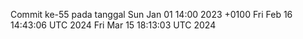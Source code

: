 Commit ke-55 pada tanggal Sun Jan 01 14:00 2023 +0100
Fri Feb 16 14:43:06 UTC 2024
Fri Mar 15 18:13:03 UTC 2024
